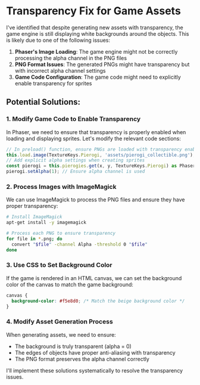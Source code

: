 # Transparency Fix for Game Assets

I've identified that despite generating new assets with transparency, the game engine is still displaying white backgrounds around the objects. This is likely due to one of the following issues:

1. **Phaser's Image Loading**: The game engine might not be correctly processing the alpha channel in the PNG files
2. **PNG Format Issues**: The generated PNGs might have transparency but with incorrect alpha channel settings
3. **Game Code Configuration**: The game code might need to explicitly enable transparency for sprites

## Potential Solutions:

### 1. Modify Game Code to Enable Transparency

In Phaser, we need to ensure that transparency is properly enabled when loading and displaying sprites. Let's modify the relevant code sections:

```typescript
// In preload() function, ensure PNGs are loaded with transparency enabled
this.load.image(TextureKeys.Pierogi, 'assets/pierogi_collectible.png');
// Add explicit alpha settings when creating sprites
const pierogi = this.pierogies.get(x, y, TextureKeys.Pierogi) as Phaser.Physics.Arcade.Sprite;
pierogi.setAlpha(1); // Ensure alpha channel is used
```

### 2. Process Images with ImageMagick

We can use ImageMagick to process the PNG files and ensure they have proper transparency:

```bash
# Install ImageMagick
apt-get install -y imagemagick

# Process each PNG to ensure transparency
for file in *.png; do
  convert "$file" -channel Alpha -threshold 0 "$file"
done
```

### 3. Use CSS to Set Background Color

If the game is rendered in an HTML canvas, we can set the background color of the canvas to match the game background:

```css
canvas {
  background-color: #f5e8d0; /* Match the beige background color */
}
```

### 4. Modify Asset Generation Process

When generating assets, we need to ensure:
- The background is truly transparent (alpha = 0)
- The edges of objects have proper anti-aliasing with transparency
- The PNG format preserves the alpha channel correctly

I'll implement these solutions systematically to resolve the transparency issues.
